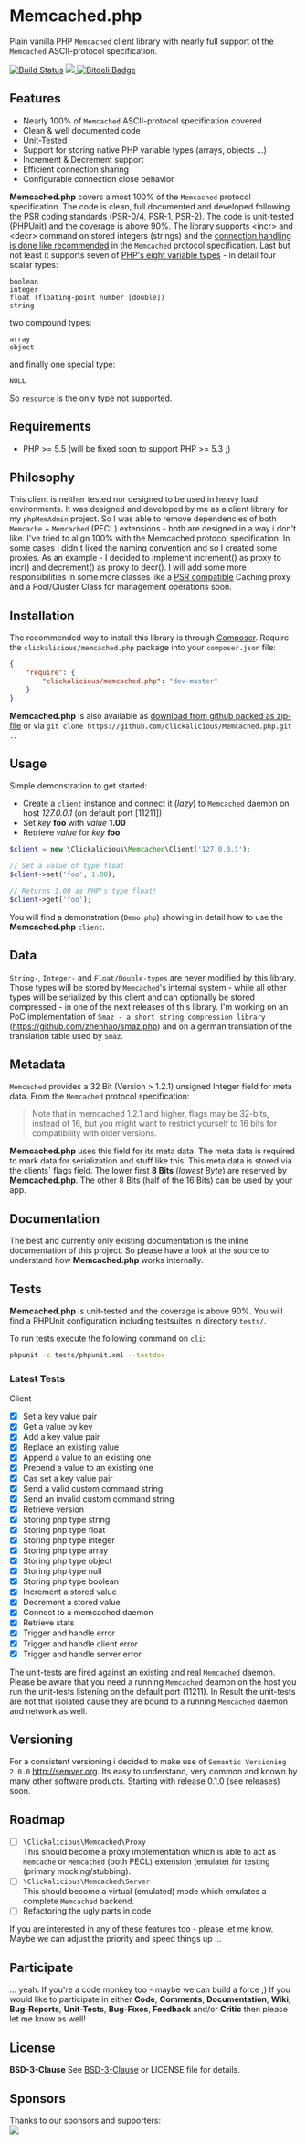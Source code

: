 Memcached.php
=============

Plain vanilla PHP `Memcached` client library with nearly full support of the `Memcached` ASCII-protocol specification.

[![Build Status](https://travis-ci.org/clickalicious/Memcached.php.svg?branch=master)](https://travis-ci.org/clickalicious/Memcached.php)
<a href="https://twitter.com/intent/tweet?hashtags=&original_referer=http%3A%2F%2Fgithub.com%2F&text=Memcached.php%20-%20Plain%20vanilla%20PHP%20Memcached%20client%20library%20https%3A%2F%2Fgithub.com%2Fclickalicious%2FMemcached.php&tw_p=tweetbutton" target="_blank">
  <img src="http://jpillora.com/github-twitter-button/img/tweet.png"></img>
</a>
[![Bitdeli Badge](https://d2weczhvl823v0.cloudfront.net/clickalicious/memcached.php/trend.png)](https://bitdeli.com/free "Bitdeli Badge")


## Features

 - Nearly 100% of `Memcached` ASCII-protocol specification covered
 - Clean & well documented code 
 - Unit-Tested
 - Support for storing native PHP variable types (arrays, objects ...)
 - Increment & Decrement support
 - Efficient connection sharing  
 - Configurable connection close behavior

**Memcached.php** covers almost 100% of the `Memcached` protocol specification. The code is clean, full documented and developed following the PSR coding standards (PSR-0/4, PSR-1, PSR-2). The code is unit-tested (PHPUnit) and the coverage is above 90%. The library supports \<incr\> and \<decr\> command on stored integers (strings) and the [connection handling is done like recommended](https://github.com/memcached/memcached/blob/master/doc/protocol.txt#L10 "Keep connections open and share them via a pool across instances.") in the `Memcached` protocol specification. Last but not least it supports seven of [PHP's eight variable types](http://php.net/manual/en/language.types.intro.php "PHP's variable types") - in detail four scalar types:

    boolean
    integer
    float (floating-point number [double])
    string

two compound types:

    array
    object

and finally one special type:

    NULL

So `resource` is the only type not supported.


## Requirements

 - PHP >= 5.5 (will be fixed soon to support PHP >= 5.3 ;)


## Philosophy

This client is neither tested nor designed to be used in heavy load environments. It was designed and developed by me as a client library for my `phpMemAdmin` project. So I was able to remove dependencies of both `Memcache` + `Memcached` (PECL) extensions - both are designed in a way i don't like. I've tried to align 100% with the Memcached protocol specification. In some cases I didn't liked the naming convention and so I created some proxies. As an example - I decided to implement increment() as proxy to incr() and decrement() as proxy to decr(). I will add some more responsibilities in some more classes like a [PSR compatible](https://github.com/php-fig/fig-standards/blob/master/proposed/cache.md "PSR Cache proposal") Caching proxy and a Pool/Cluster Class for management operations soon.


## Installation

The recommended way to install this library is through [Composer](http://getcomposer.org/). Require the `clickalicious/memcached.php` package into your `composer.json` file:

```json
{
    "require": {
        "clickalicious/memcached.php": "dev-master"
    }
}
```

**Memcached.php** is also available as [download from github packed as zip-file](https://github.com/clickalicious/Memcached.php/archive/master.zip "zip package containing library for download") or via `git clone https://github.com/clickalicious/Memcached.php.git .`.

## Usage

Simple demonstration to get started:
 - Create a `client` instance and connect it (*lazy*) to `Memcached` daemon on host *127.0.0.1* (on default port [11211])
 - Set *key* **foo** with *value* **1.00** 
 - Retrieve *value* for *key* **foo**

```php
$client = new \Clickalicious\Memcached\Client('127.0.0.1');

// Set a value of type float   
$client->set('foo', 1.00);

// Returns 1.00 as PHP's type float!     
$client->get('foo');   
``` 
You will find a demonstration (`Demo.php`) showing in detail how to use the **Memcached.php** `client`.


## Data

`String-`, `Integer-` and `Float/Double-types` are never modified by this library. Those types will be stored by `Memcached`'s internal system - while all other types will be serialized by this client and can optionally be stored compressed - in one of the next releases of this library. I'm working on an PoC implementation of `Smaz - a short string compression library` (https://github.com/zhenhao/smaz.php) and on a german translation of the translation table used by `Smaz`.


## Metadata

`Memcached` provides a 32 Bit (Version > 1.2.1) unsigned Integer field for meta data. From the `Memcached` protocol specification: 
> Note that in memcached 1.2.1 and higher, flags may be 32-bits, instead
of 16, but you might want to restrict yourself to 16 bits for
compatibility with older versions.

**Memcached.php** uses this field for its meta data. The meta data is required to mark data for serialization and stuff like this. This meta data is stored via the clients` flags field. The lower first **8 Bits** (*lowest Byte*) are reserved by **Memcached.php**. The other 8 Bits (half of the 16 Bits) can be used by your app.


## Documentation

The best and currently only existing documentation is the inline documentation of this project. So please have a look at the source to understand how **Memcached.php** works internally.


## Tests

**Memcached.php** is unit-tested and the coverage is above 90%. You will find a PHPUnit configuration including testsuites in directory `tests/`.

To run tests execute the following command on `cli`:

```sh
phpunit -c tests/phpunit.xml --testdox
```


### Latest Tests
Client
 - [x] Set a key value pair
 - [x] Get a value by key
 - [x] Add a key value pair
 - [x] Replace an existing value
 - [x] Append a value to an existing one
 - [x] Prepend a value to an existing one
 - [x] Cas set a key value pair
 - [x] Send a valid custom command string
 - [x] Send an invalid custom command string
 - [x] Retrieve version
 - [x] Storing php type string
 - [x] Storing php type float
 - [x] Storing php type integer
 - [x] Storing php type array
 - [x] Storing php type object
 - [x] Storing php type null
 - [x] Storing php type boolean
 - [x] Increment a stored value
 - [x] Decrement a stored value
 - [x] Connect to a memcached daemon
 - [x] Retrieve stats
 - [x] Trigger and handle error
 - [x] Trigger and handle client error
 - [x] Trigger and handle server error

The unit-tests are fired against an existing and real `Memcached` daemon. Please be aware that you need a running `Memcached` deamon on the host you run the unit-tests listening on the default port (11211). In Result the unit-tests are not that isolated cause they are bound to a running `Memcached` daemon and network as well.


## Versioning
For a consistent versioning i decided to make use of `Semantic Versioning 2.0.0` http://semver.org. Its easy to understand, very common and known by many other software products. Starting with release 0.1.0 (see releases) soon. 


## Roadmap

 - [ ] `\Clickalicious\Memcached\Proxy`  
   This should become a proxy implementation which is able to act as `Memcache` or `Memcached` (both PECL) extension (emulate) for testing (primary mocking/stubbing). 
 - [ ] `\Clickalicious\Memcached\Server`  
   This should become a virtual (emulated) mode which emulates a complete `Memcached` backend.
 - [ ] Refactoring the ugly parts in code

If you are interested in any of these features too - please let me know. Maybe we can adjust the priority and speed things up ...


## Participate

... yeah. If you're a code monkey too - maybe we can build a force ;) If you would like to participate in either **Code**, **Comments**, **Documentation**, **Wiki**, **Bug-Reports**, **Unit-Tests**, **Bug-Fixes**, **Feedback** and/or **Critic** then please let me know as well!


## License
**BSD-3-Clause** 
See [BSD-3-Clause](http://opensource.org/licenses/BSD-3-Clause "BSD-3-Clause") or LICENSE file for details.


## Sponsors  
Thanks to our sponsors and supporters:  
<a href="https://www.jetbrains.com/phpstorm/" title="PHP IDE :: JetBrains PhpStorm" target="_blank">
    <img src="https://www.jetbrains.com/phpstorm/documentation/docs/logo_phpstorm.png"></img>
</a>
